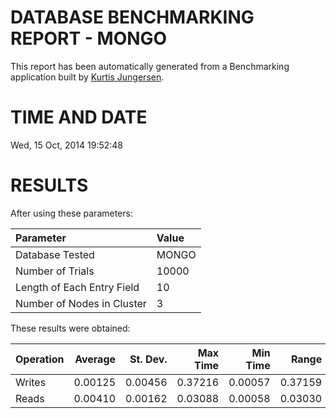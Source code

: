 DATABASE BENCHMARKING REPORT - MONGO
=========================================

This report has been automatically generated from a Benchmarking application
built by [Kurtis Jungersen](http://kmjungersen.com).

TIME AND DATE
=============

Wed, 15 Oct, 2014 19:52:48


RESULTS
=======

After using these parameters:

| Parameter                  | Value   |
|:---------------------------|:--------|
| Database Tested            | MONGO   |
| Number of Trials           | 10000   |
| Length of Each Entry Field | 10      |
| Number of Nodes in Cluster | 3       |

These results were obtained:

| Operation   |   Average |   St. Dev. |   Max Time |   Min Time |   Range |
|:------------|----------:|-----------:|-----------:|-----------:|--------:|
| Writes      |   0.00125 |    0.00456 |    0.37216 |    0.00057 | 0.37159 |
| Reads       |   0.00410 |    0.00162 |    0.03088 |    0.00058 | 0.03030 |